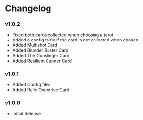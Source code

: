 # Changelog

### v1.0.2
- Fixed both cards collected when choosing a tarot
- Added a config to fix if the card is not collected when chosen
- Added Multishot Card
- Added Blunder Buster Card
- Added The Gunslinger Card
- Added Resilient Gunner Card

### v1.0.1
- Added Config files
- Added Relic Overdrive Card

### v1.0.0
- Initial Release